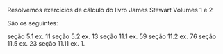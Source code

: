 Resolvemos exercícios de cálculo do livro James Stewart Volumes 1 e 2

São os seguintes:

seção 5.1 ex. 11
seção 5.2 ex. 13
seção 11.1 ex. 59
seção 11.2 ex. 76
seção 11.5 ex. 23
seção 11.11 ex. 1.
